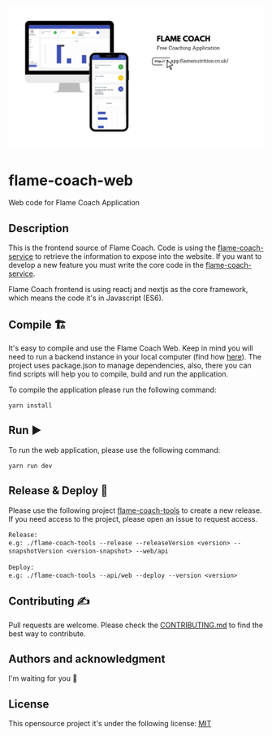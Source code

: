 <img src="./flameCoach.png?raw=true"
data-canonical-src="./logo.png?raw=true"/>
# flame-coach-web
Web code for Flame Coach Application

## Description
This is the frontend source of Flame Coach. Code is using the [flame-coach-service] to retrieve the information 
to expose into the website. If you want to develop a new feature you must write the core code in the [flame-coach-service].

Flame Coach frontend is using reactj and nextjs as the core framework, which means the code it's in Javascript (ES6).

## Compile 🏗️
It's easy to compile and use the Flame Coach Web. 
Keep in mind you will need to run a backend instance in your local computer (find how [here](https://github.com/FlameNutrition/flame-coach-service/blob/master/README.md#run-%EF%B8%8F)). 
The project uses package.json to manage dependencies, also, there you can find scripts will help you to compile, build and run the application.

To compile the application please run the following command:
```
yarn install
```

## Run ▶️
To run the web application, please use the following command:
```
yarn run dev
```

## Release & Deploy 🚀
Please use the following project [flame-coach-tools] to create a new release.
If you need access to the project, please open an issue to request access.
```
Release:
e.g: ./flame-coach-tools --release --releaseVersion <version> --snapshotVersion <version-snapshot> --web/api

Deploy:
e.g: ./flame-coach-tools --api/web --deploy --version <version>
```

## Contributing ✍️
Pull requests are welcome. Please check the [CONTRIBUTING.md](https://github.com/FlameNutrition/flame-coach-web/blob/master/CONTRIBUTING.md) to find the best way to contribute.

## Authors and acknowledgment
I'm waiting for you 🤟

## License
This opensource project it's under the following license: [MIT]

[flame-coach-tools]: https://github.com/FlameNutrition/flame-coach-tools
[flame-coach-service]: https://github.com/FlameNutrition/flame-coach-service
[mit]: https://choosealicense.com/licenses/mit/
